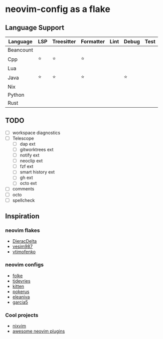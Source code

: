 # neovim-config as a flake

## Language Support

| Language  | LSP    | Treesitter | Formatter | Lint | Debug  | Test |
| --------- | ------ | ---------- | --------- | ---- | ------ | ---- |
| Beancount |        |            |           |      |        |      |
| Cpp       | :star: | :star:     | :star:    |      |        |      |
| Lua       |        |            |           |      |        |      |
| Java      | :star: | :star:     | :star:    |      | :star: |      |
| Nix       |        |            |           |      |        |      |
| Python    |        |            |           |      |        |      |
| Rust      |        |            |           |      |        |      |

## TODO

- [ ] workspace diagnostics
- [ ] Telescope
  - [ ] dap ext
  - [ ] gitworktrees ext
  - [ ] notify ext
  - [ ] neoclip ext
  - [ ] fzf ext
  - [ ] smart history ext
  - [ ] gh ext
  - [ ] octo ext
- [ ] comments
- [ ] octo
- [ ] spellcheck

## Inspiration

### neovim flakes

- [DieracDelta](https://github.com/DieracDelta/vimconfig)
- [vesim987](https://github.com/vesim987/nixos-config)
- [vtimofenko](https://github.com/VTimofeenko/nvim-flake)

### neovim configs

- [folke](https://github.com/folke/dot)
- [tjdevries](https://github.com/tjdevries/config_manager/tree/master/xdg_config/nvim)
- [kitten](https://github.com/kitten/nix-system)
- [pokerus](https://github.com/j-hui/pokerus/tree/main/nvim.config/nvim)
- [eleaniva](https://github.com/elianiva/dotfiles/tree/master/nvim/.config/nvim)
- [garcia5](https://github.com/garcia5/dotfiles/blob/master/files/nvim)

### Cool projects

- [nixvim](https://github.com/pta2002/nixvim)
- [awesome neovim plugins](https://awesomeopensource.com/project/rockerBOO/awesome-neovim)
